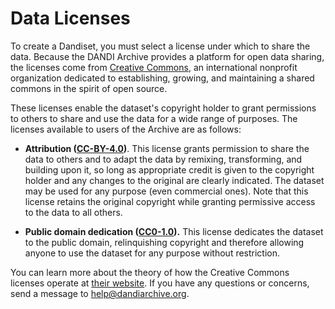 # Data Licenses

To create a Dandiset, you must select a license under which to share the data.
Because the DANDI Archive provides a platform for open data sharing, the
licenses come from [Creative Commons](https://creativecommons.org/), an
international nonprofit organization dedicated to establishing, growing, and
maintaining a shared commons in the spirit of open source.

These licenses enable the dataset's copyright holder to grant permissions to
others to share and use the data for a wide range of purposes. The licenses
available to users of the Archive are as follows:

- **Attribution ([CC-BY-4.0](https://creativecommons.org/licenses/by/4.0/))**.
This license grants permission to share the data to others and to adapt the data
by remixing, transforming, and building upon it, so long as appropriate credit
is given to the copyright holder and any changes to the original are clearly
indicated. The dataset may be used for any purpose (even commercial ones). Note
that this license retains the original copyright while granting permissive
access to the data to all others.

- **Public domain dedication
([CC0-1.0](https://creativecommons.org/publicdomain/zero/1.0/)).** This license
dedicates the dataset to the public domain, relinquishing copyright and
therefore allowing anyone to use the dataset for any purpose without
restriction.

You can learn more about the theory of how the Creative Commons licenses operate
at [their website](https://creativecommons.org/licenses/). If you have any
questions or concerns, send a message to help@dandiarchive.org.
